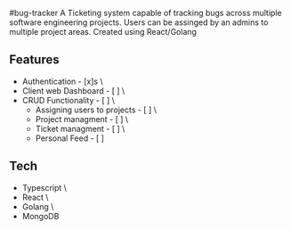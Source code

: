 #bug-tracker
A Ticketing system capable of tracking bugs across multiple software engineering projects. Users can be assinged by an admins to multiple project areas.
Created using React/Golang

## Features
* Authentication - [x]s \
* Client web Dashboard - [ ] \
* CRUD Functionality - [ ] \
  - Assigning users to projects - [ ] \
  - Project managment - [ ] \
  - Ticket managment - [ ] \
  - Personal Feed - [ ] 


## Tech 
* Typescript \
* React \
* Golang \
* MongoDB
